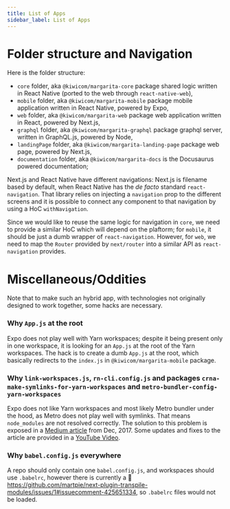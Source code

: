 ```yaml
---
title: List of Apps
sidebar_label: List of Apps
---
```


# Folder structure and Navigation

Here is the folder structure:

- `core` folder, aka `@kiwicom/margarita-core` package shared logic written in React Native (ported to the web through `react-native-web`),
- `mobile` folder, aka `@kiwicom/margarita-mobile` package mobile application written in React Native, powered by Expo,
- `web` folder, aka `@kiwicom/margarita-web` package web application written in React, powered by Next.js,
- `graphql` folder, aka `@kiwicom/margarita-graphql` package graphql server, written in GraphQL.js, powered by Node,
- `landingPage` folder, aka `@kiwicom/margarita-landing-page` package web page, powered by Next.js,
- `documentation` folder, aka `@kiwicom/margarita-docs` is the Docusaurus powered documentation;

Next.js and React Native have different navigations: Next.js is filename based by default, when React Native has the _de facto_ standard `react-navigation`. That library relies on injecting a `navigation` prop to the different screens and it is possible to connect any component to that navigation by using a HoC `withNavigation`.

Since we would like to reuse the same logic for navigation in `core`, we need to provide a similar HoC which will depend on the plaftorm; for `mobile`, it should be just a dumb wrapper of `react-navigation`. However, for `web`, we need to map the `Router` provided by `next/router` into a similar API as `react-navigation` provides.

# Miscellaneous/Oddities

Note that to make such an hybrid app, with technologies not originally designed to work together, some hacks are necessary.

### Why `App.js` at the root

Expo does not play well with Yarn workspaces; despite it being present only in one workspace, it is looking for an `App.js` at the root of the Yarn workspaces. The hack is to create a dumb `App.js` at the root, which basically redirects to the `index.js` in `@kiwicom/margarita-mobile` package.

### Why `link-workspaces.js`, `rn-cli.config.js` and packages `crna-make-symlinks-for-yarn-workspaces` and `metro-bundler-config-yarn-workspaces`

Expo does not like Yarn workspaces and most likely Metro bundler under the hood, as Metro does not play well with symlinks. That means `node_modules` are not resolved correctly. The solution to this problem is exposed in a [Medium article](https://medium.com/viewstools/how-to-use-yarn-workspaces-with-create-react-app-and-create-react-native-app-expo-to-share-common-ea27bc4bad62) from Dec, 2017. Some updates and fixes to the article are provided in a [YouTube Video](https://www.youtube.com/watch?v=iM4NRM2diPc).

### Why `babel.config.js` everywhere

A repo should only contain one `babel.config.js`, and workspaces should use `.babelrc`, however there is currently a 🐛 https://github.com/martpie/next-plugin-transpile-modules/issues/1#issuecomment-425651334, so `.babelrc` files would not be loaded.

